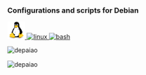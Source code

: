 <h3 align="left">Configurations and scripts  for Debian</h3>

<p align="left"> <a href="https://www.linux.org/" target="_blank" rel="noreferrer"> <img src="https://raw.githubusercontent.com/devicons/devicon/master/icons/linux/linux-original.svg" alt="linux" width="40" height="40"/> </a> <a href="https://www.debian.org/" target="_blank" rel="noreferrer"> <img src="https://www.vectorlogo.zone/logos/debian/debian-icon.svg" alt="linux" width="40" height="40"/> </a> <a href="https://www.gnu.org/software/bash/" target="_blank" rel="noreferrer"> <img src="https://www.vectorlogo.zone/logos/gnu_bash/gnu_bash-icon.svg" alt="bash" width="40" height="40"/> </a> </p>

<p align="left"> <img src="https://komarev.com/ghpvc/?username=depaiao&label=Profile%20views&color=0e75b6&style=flat" alt="depaiao" /> </p>

<p><img align="center" src="https://github-readme-stats.vercel.app/api/top-langs?username=depaiao&show_icons=true&locale=en&layout=compact" alt="depaiao" /></p>
